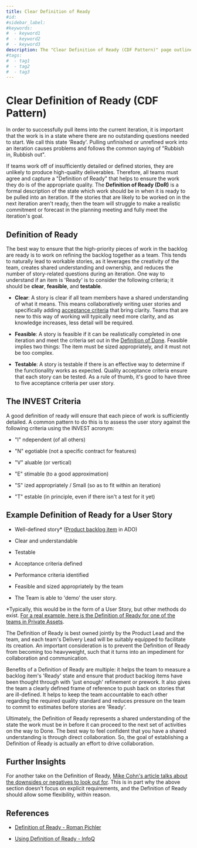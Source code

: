 ```yaml
---
title: Clear Definition of Ready
#id:
#sidebar_label:
#keywords:
#  - keyword1
#  - keyword2
#  - keyword3
description: The "Clear Definition of Ready (CDF Pattern)" page outlines the importance of a well-defined "Definition of Ready" for agile teams to ensure that work is clear, feasible, and testable before entering an iteration. It highlights criteria such as clarity, feasibility, and testability, alongside the INVEST framework to enhance collaboration and maintain quality standards in product development.
#tags:
#  - tag1
#  - tag2
#  - tag3
---
```



# Clear Definition of Ready (CDF Pattern)



In order to successfully pull items into the current iteration, it is important that the work is in a state where there are no outstanding questions needed to start. We call this state 'Ready'. Pulling unfinished or unrefined work into an iteration causes problems and follows the common saying of "Rubbish in, Rubbish out".

If teams work off of insufficiently detailed or defined stories, they are unlikely to produce high-quality deliverables. Therefore, all teams must agree and capture a "Definition of Ready" that helps to ensure the work they do is of the appropriate quality. The **Definition of Ready (DoR)** is a formal description of the state which work should be in when it is ready to be pulled into an iteration. If the stories that are likely to be worked on in the next iteration aren't ready, then the team will struggle to make a realistic commitment or forecast in the planning meeting and fully meet the iteration's goal.

## Definition of Ready

The best way to ensure that the high-priority pieces of work in the backlog are ready is to work on refining the backlog together as a team. This tends to naturally lead to workable stories, as it leverages the creativity of the team, creates shared understanding and ownership, and reduces the number of story-related questions during an iteration. One way to understand if an item is 'Ready' is to consider the following criteria; it should be **clear**, **feasible**, and **testable**.

- **Clear**: A story is clear if all team members have a shared understanding of what it means. This means collaboratively writing user stories and specifically adding [acceptance criteria](https://schroders365eur.sharepoint.com/sites/myschroders/content/Pages/CorporatePages/cA5DcI8h54ye17yXUNla6w/388a414f-4b39-4a75-85ba-621264a4b949.aspx) that bring clarity. Teams that are new to this way of working will typically need more clarity, and as knowledge increases, less detail will be required.

- **Feasible**: A story is feasible if it can be realistically completed in one iteration and meet the criteria set out in the [Definition of Done](https://schroders365eur.sharepoint.com/sites/myschroders/content/Pages/CorporatePages/cA5DcI8h54ye17yXUNla6w/87fd8010-884c-426f-a99c-58b8fbe17df8.aspx). Feasible implies two things: The item must be sized appropriately, and it must not be too complex.

- **Testable**: A story is testable if there is an effective way to determine if the functionality works as expected. Quality acceptance criteria ensure that each story can be tested. As a rule of thumb, it's good to have three to five acceptance criteria per user story.

## The INVEST Criteria

A good definition of ready will ensure that each piece of work is sufficiently detailed. A common pattern to do this is to assess the user story against the following criteria using the INVEST acronym:

- "I" ndependent (of all others)

- "N" egotiable (not a specific contract for features)

- "V" aluable (or vertical)

- "E" stimable (to a good approximation)

- "S" ized appropriately / Small (so as to fit within an iteration)

- "T" estable (in principle, even if there isn't a test for it yet)

## Example Definition of Ready for a User Story

- Well-defined story\* ([Product backlog item](https://schroders365eur.sharepoint.com/sites/myschroders/content/Pages/CorporatePages/cA5DcI8h54ye17yXUNla6w/388a414f-4b39-4a75-85ba-621264a4b949.aspx) in ADO)

- Clear and understandable

- Testable

- Acceptance criteria defined

- Performance criteria identified

- Feasible and sized appropriately by the team

- The Team is able to 'demo' the user story.

\*Typically, this would be in the form of a User Story, but other methods do exist. [For a real example, here is the Definition of Ready for one of the teams in Private Assets](https://confluence.schroders.com/pages/viewpage.action?pageId=155527352).

The Definition of Ready is best owned jointly by the Product Lead and the team, and each team's Delivery Lead will be suitably equipped to facilitate its creation. An important consideration is to prevent the Definition of Ready from becoming too heavyweight, such that it turns into an impediment for collaboration and communication.

Benefits of a Definition of Ready are multiple: it helps the team to measure a backlog item's 'Ready' state and ensure that product backlog items have been thought through with 'just enough' refinement or prework. It also gives the team a clearly defined frame of reference to push back on stories that are ill-defined. It helps to keep the team accountable to each other regarding the required quality standard and reduces pressure on the team to commit to estimates before stories are 'Ready'.

Ultimately, the Definition of Ready represents a shared understanding of the state the work must be in before it can proceed to the next set of activities on the way to Done. The best way to feel confident that you have a shared understanding is through direct collaboration. So, the goal of establishing a Definition of Ready is actually an effort to drive collaboration.

## Further Insights

For another take on the Definition of Ready, [Mike Cohn's article talks about the downsides or negatives to look out for](https://www.mountaingoatsoftware.com/blog/the-dangers-of-a-definition-of-ready). This is in part why the above section doesn't focus on explicit requirements, and the Definition of Ready should allow some flexibility, within reason.

## References

- [Definition of Ready - Roman Pichler](https://www.romanpichler.com/blog/the-definition-of-ready/)

- [Using Definition of Ready - InfoQ](https://www.infoq.com/sites/myschroders/News/2014/06/using-definition-of-ready/)




